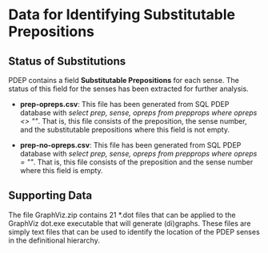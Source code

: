 # Data for Identifying Substitutable Prepositions

## Status of Substitutions
PDEP contains a field **Substitutable Prepositions** for each sense. The status of this field for the senses has been extracted for further analysis.

- **prep-opreps.csv**: This file has been generated from SQL PDEP database with _select prep, sense, opreps from prepprops where opreps <> ""_. That is, this file consists of the preposition, the sense number, and the substitutable prepositions where this field is not empty.

- **prep-no-opreps.csv**: This file has been generated from SQL PDEP database with _select prep, sense, opreps from prepprops where opreps = ""_. That is, this file consists of the preposition and the sense number where this field is empty.

## Supporting Data
The file GraphViz.zip contains 21 *.dot files that can be applied to the GraphViz dot.exe executable that will generate (di)graphs. These files are simply text files that can be used to identify the location of the PDEP senses in the definitional hierarchy.
